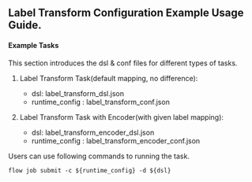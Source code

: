 ## Label Transform Configuration Example Usage Guide.

#### Example Tasks

This section introduces the dsl & conf files for different types of tasks.

1. Label Transform Task(default mapping, no difference):

    - dsl: label_transform_dsl.json  
    - runtime_config : label_transform_conf.json

2. Label Transform Task with Encoder(with given label mapping):

    - dsl: label_transform_encoder_dsl.json  
    - runtime_config : label_transform_encoder_conf.json

Users can use following commands to running the task.

    flow job submit -c ${runtime_config} -d ${dsl}
